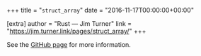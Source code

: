 +++
title = "`struct_array`"
date = "2016-11-17T00:00:00+00:00"

[extra]
author = "Rust — Jim Turner"
link = "https://jim.turner.link/pages/struct_array/"
+++
<p>See the <a href="https://github.com/jturner314/struct_array">GitHub page</a> for more
information.</p>